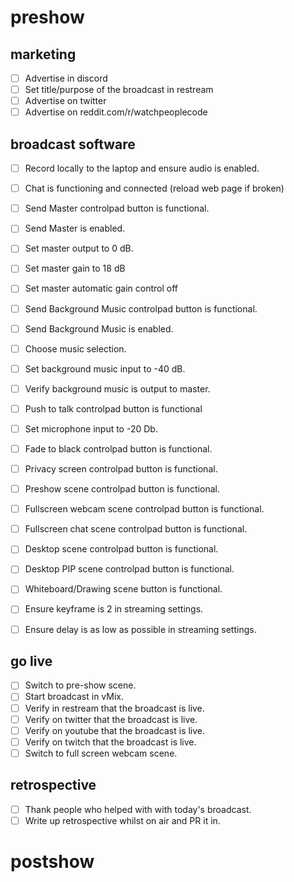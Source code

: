 # preshow

## marketing

- [ ] Advertise in discord
- [ ] Set title/purpose of the broadcast in restream
- [ ] Advertise on twitter
- [ ] Advertise on reddit.com/r/watchpeoplecode

## broadcast software

- [ ] Record locally to the laptop and ensure audio is enabled.
- [ ] Chat is functioning and connected (reload web page if broken)


- [ ] Send Master controlpad button is functional.
- [ ] Send Master is enabled.
- [ ] Set master output to 0 dB.
- [ ] Set master gain to 18 dB
- [ ] Set master automatic gain control off

- [ ] Send Background Music controlpad button is functional.
- [ ] Send Background Music is enabled.
- [ ] Choose music selection.
- [ ] Set background music input to -40 dB.
- [ ] Verify background music is output to master.

- [ ] Push to talk controlpad button is functional
- [ ] Set microphone input to -20 Db.

- [ ] Fade to black controlpad button is functional.
- [ ] Privacy screen controlpad button is functional.
- [ ] Preshow scene controlpad button is functional.
- [ ] Fullscreen webcam scene controlpad button is functional.
- [ ] Fullscreen chat scene controlpad button is functional.
- [ ] Desktop scene controlpad button is functional.
- [ ] Desktop PIP scene controlpad button is functional.
- [ ] Whiteboard/Drawing scene button is functional.

- [ ] Ensure keyframe is 2 in streaming settings.
- [ ] Ensure delay is as low as possible in streaming settings.

## go live

- [ ] Switch to pre-show scene.
- [ ] Start broadcast in vMix.
- [ ] Verify in restream that the broadcast is live.
- [ ] Verify on twitter that the broadcast is live.
- [ ] Verify on youtube that the broadcast is live.
- [ ] Verify on twitch that the broadcast is live.
- [ ] Switch to full screen webcam scene.

## retrospective

- [ ] Thank people who helped with with today's broadcast.
- [ ] Write up retrospective whilst on air and PR it in.

# postshow
